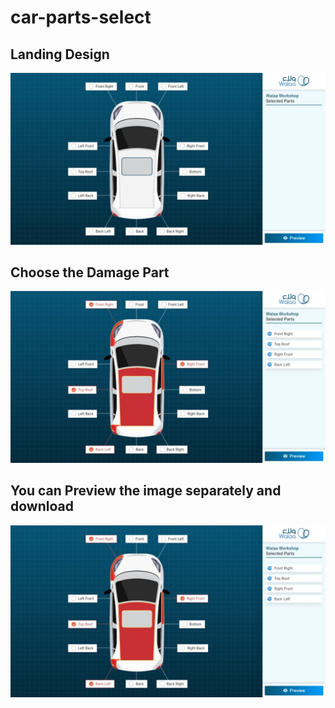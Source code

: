 # car-parts-select

## Landing Design

![alt text](screenshots/01.jpeg)

## Choose the Damage Part 

![alt text](screenshots/02.jpeg)

## You can Preview the image separately and download

![alt text](screenshots/02.jpeg)
